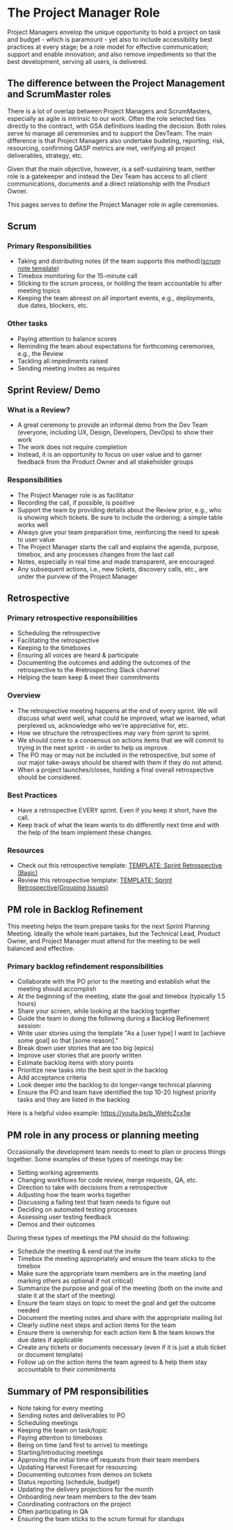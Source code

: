 # The Project Manager Role

Project Managers envelop the unique opportunity to hold a project on task and budget - which is paramount - yet also to include accessibility best practices at every stage; be a role model for effective communication; support and enable innovation; and also remove impediments so that the best development, serving all users, is delivered.

## The difference between the Project Management and ScrumMaster roles

There is a lot of overlap between Project Managers and ScrumMasters, especially as agile is intrinsic to our work. Often the role selected ties directly to the contract, with GSA definitions leading the decision. Both roles serve to manage all ceremonies and to support the DevTeam. The main difference is that Project Managers also undertake budeting, reporting, risk, resourcing, confirming QASP metrics are met, verifying all project deliverables, strategy, etc. 

Given that the main objective, however, is a self-sustaining team, neither role is a gatekeeper and instead the Dev Team has access to all client communications, documents and a direct relationship with the Product Owner.

This pages serves to define the Project Manager role in agile ceremonies.

## Scrum

### Primary Responsibilities

- Taking and distributing notes (if the team supports this method)([scrum note template](https://docs.google.com/document/d/17tl3lPu-3Uo6_YCEtb6AH9HsaILLS1UTmoUFIuXoqDc/edit))
- Timebox monitoring for the 15-minute call
- Sticking to the scrum process, or holding the team accountable to after meeting topics
- Keeping the team abreast on all important events, e.g., deployments, due dates, blockers, etc.

### Other tasks

- Paying attention to balance scores
- Reminding the team about expectations for forthcoming ceremonies, e.g., the Review
- Tackling all impediments raised
- Sending meeting invites as requires

## Sprint Review/ Demo

### What is a Review?

- A great ceremony to provide an informal demo from the Dev Team (everyone, including UX, Design, Developers, DevOps) to show their work
- The work does not require completion
- Instead, it is an opportunity to focus on user value and to garner feedback from the Product Owner and all stakeholder groups


### Responsibilities

- The Project Manager role is as facilitator 
- Recording the call, if possible, is positive
- Support the team by providing details about the Review prior, e.g., who is showing which tickets. Be sure to include the ordering; a simple table works well
- Always give your team preparation time, reinforcing the need to speak to user value
- The Project Manager starts the call and explains the agenda, purpose, timebox, and any processes changes from the last call
- Notes, especially in real time and made transparent, are encouraged
- Any subsequent actions, i.e., new tickets, discovery calls, etc., are under the purview of the Project Manager


## Retrospective

### Primary retrospective responsibilities

- Scheduling the retrospective
- Facilitating the retrospective
- Keeping to the timeboxes
- Ensuring all voices are heard & participate
- Documenting the outcomes and adding the outcomes of the retrospective to the #retrospecting Slack channel
- Helping the team keep & meet their commitments

### Overview

- The retrospective meeting happens at the end of every sprint. We will discuss what went well, what could be improved, what we learned, what perplexed us, acknowledge who we're appreciative for, etc.
- How we structure the retrospectives may vary from sprint to sprint.
- We should come to a consensus on actions items that we will commit to trying in the next sprint - in order to help us improve.
- The PO may or may not be included in the retrospective, but some of our major take-aways should be shared with them if they do not attend.
- When a project launches/closes, holding a final overall retrospective should be considered.

### Best Practices

- Have a retrospective EVERY sprint. Even if you keep it short, have the call.
- Keep track of what the team wants to do differently next time and with the help of the team implement these changes.

### Resources

- Check out this retrospective template: [TEMPLATE: Sprint Retrospective (Basic)](https://trello.com/b/YEXXigXH/template-sprint-retrospective)
- Review this retrospective template: [TEMPLATE: Sprint Retrospective(Grouping Issues)](https://trello.com/b/jG9U4I6l/template-sprint-retrospective-grouping-issues)

## PM role in Backlog Refinement

This meeting helps the team prepare tasks for the next Sprint Planning Meeting. Ideally the whole team partakes, but the Technical Lead, Product Owner, and Project Manager must attend for the meeting to be well balanced and effective.

### Primary backlog refindement responsibilities

- Collaborate with the PO prior to the meeting and establish what the meeting should accomplish
- At the beginning of the meeting, state the goal and timebox (typically 1.5 hours)
- Share your screen, while looking at the backlog together
- Guide the team in doing the following during a Backlog Refinement session:
- Write user stories using the template "As a \[user type] I want to \[achieve some goal] so that \[some reason]."
- Break down user stories that are too big (epics)
- Improve user stories that are poorly written
- Estimate backlog items with story points
- Prioritize new tasks into the best spot in the backlog
- Add acceptance criteria
- Look deeper into the backlog to do longer-range technical planning
- Ensure the PO and team have identified the top 10-20 highest priority tasks and they are listed in the backlog

Here is a helpful video example: <https://youtu.be/b_WeHcZcx1w>

## PM role in any process or planning meeting

Occasionally the development team needs to meet to plan or process things together. Some examples of these types of meetings may be:

- Setting working agreements
- Changing workflows for code review, merge requests, QA, etc.
- Direction to take with decisions from a retrospective
- Adjusting how the team works together
- Discussing a failing test that team needs to figure out
- Deciding on automated testing processes
- Assessing user testing feedback
- Demos and their outcomes

During these types of meetings the PM should do the following:

- Schedule the meeting & send out the invite
- Timebox the meeting appropriately and ensure the team sticks to the timebox
- Make sure the appropriate team members are in the meeting (and marking others as optional if not critical)
- Summarize the purpose and goal of the meeting (both on the invite and state it at the start of the meeting)
- Ensure the team stays on topic to meet the goal and get the outcome needed
- Document the meeting notes and share with the appropriate mailing list
- Clearly outline next steps and action items for the team
- Ensure there is ownership for each action item & the team knows the due dates if applicable
- Create any tickets or documents necessary (even if it is just a stub ticket or document template)
- Follow up on the action items the team agreed to & help them stay accountable to their commitments

## Summary of PM responsibilities

- Note taking for every meeting
- Sending notes and deliverables to PO
- Scheduling meetings
- Keeping the team on task/topic
- Paying attention to timeboxes
- Being on time (and first to arrive) to meetings
- Starting/introducing meetings
- Approving the initial time off requests from their team members
- Updating Harvest Forecast for resourcing
- Documenting outcomes from demos on tickets
- Status reporting (schedule, budget)
- Updating the delivery projections for the month
- Onboarding new team members to the dev team
- Coordinating contractors on the project
- Often participating in QA
- Ensuring the team sticks to the scrum format for standups
